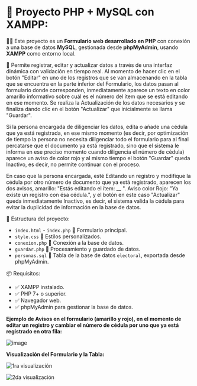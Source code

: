 
# 📝 Proyecto PHP + MySQL con XAMPP:

🚀💡 Este proyecto es un **Formulario web desarrollado en PHP** con conexión a una base de datos **MySQL**, gestionada desde **phpMyAdmin**, usando **XAMPP** como entorno local.

🔧 Permite registrar, editar y actualizar datos a través de una interfaz dinámica con validación en tiempo real. Al momento de hacer clic en el botón "Editar" en uno de los registros que se van almacenando en la tabla que se encuentra en la parte inferior del Formulario, los datos pasan al formulario donde corresponden, inmediatamente aparece un texto en color amarillo informativo sobre cuál es el número del ítem que se está editando en ese momento. Se realiza la Actualización de los datos necesarios y se finaliza dando clic en el botón "Actualizar" que inicialmente se llama "Guardar".

Si la persona encargada de diligenciar los datos, edita o añade una cédula que ya está registrada, en ese mismo momento (es decir, por optimización de tiempo la persona no necesita diligenciar todo el formulario para al final percatarse que el documento ya está registrado, sino que el sistema le informa en ese preciso momento cuando diligencia el número de cédula) aparece un aviso de color rojo y al mismo tiempo el botón "Guardar" queda Inactivo, es decir, no permite continuar con el proceso.

En caso que la persona encargada, esté Editando un registro y modifique la cédula por otro número de documento que ya está registrado, aparecen los dos avisos, amarillo: "Estás editando el ítem: __ ". Aviso color Rojo: "Ya existe un registro con ésa cédula.", y el botón en este caso "Actualizar" queda inmediatamente Inactivo, es decir, el sistema valida la cédula para evitar la duplicidad de información en la base de datos.

📁 Estructura del proyecto:
- `index.html` - `index.php` 📝 Formulario principal.
- `style.css` 🎨 Estilos personalizados.
- `conexion.php` 🔌 Conexión a la base de datos.
- `guardar.php` 💾 Procesamiento y guardado de datos.
- `personas.sql` 📝 Tabla de la base de datos `electoral`, exportada desde phpMyAdmin.

📦 Requisitos:
- ✅ XAMPP instalado.
- ✅ PHP 7+ o superior.
- ✅ Navegador web.
- ✅ phpMyAdmin para gestionar la base de datos.


 **Ejemplo de Avisos en el formulario (amarillo y rojo), en el momento de editar un registro y cambiar el número de cédula por uno que ya está registrado en otra fila:**

 ![image](https://github.com/user-attachments/assets/b0daf1d3-4acc-4ae7-810e-fb2e1485a251)



**Visualización del Formulario y la Tabla:**

![1ra visualización](https://github.com/user-attachments/assets/6529b7bf-2fa9-4576-8a8c-c29577808960)


![2da visualización](https://github.com/user-attachments/assets/1ddac25e-8c03-4f9d-b5c6-db12fd8983ac)
